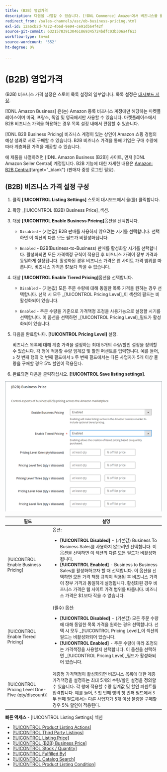```yaml
---
title: (B2B) 영업가격
description: 다음을 나열할 수 있습니다. [!DNL Commerce] Amazon에서 비즈니스를 활성화하여 Amazon 비즈니스(B2B) 사이트에 제품을 저장합니다 [!DNL Seller Central] 계정입니다.
redirect_from: /sales-channels/asc/ob-business-pricing.html
exl-id: 12a6cb2d-7a22-4b6d-9e94-ce91d564f42f
source-git-commit: 632157839130461869345724bdfc03b306a4f613
workflow-type: tm+mt
source-wordcount: '552'
ht-degree: 0%

---
```


# (B2B) 영업가격

(B2B) 비즈니스 가격 설정은 스토어 목록 설정의 일부입니다. 목록 설정은 [대시보드 저장](./amazon-store-dashboard.md).

[!DNL Amazon Business] 은(는) Amazon 등록 비즈니스 계정에만 해당하는 마켓플레이스이며 미국, 프랑스, 독일 및 영국에서만 사용할 수 있습니다. 마켓플레이스에서 B2B 비즈니스 가격을 허용하는 경우 목록 설정 내에서 편집할 수 있습니다.

[!DNL B2B Business Pricing] 비즈니스 계정이 있는 상인이 Amazon 쇼핑 경험의 예상 성과로 서로 구매할 수 있습니다. B2B 비즈니스 가격을 통해 기업은 구매 수량에 따라 계층화된 가격을 제공할 수 있습니다.

에 제품을 나열하려면 [!DNL Amazon Business (B2B)] 사이트, 먼저 [!DNL Amazon Seller Central] 계정입니다. B2B 기능에 대한 자세한 내용은 [Amazon: B2B Central](https://sellercentral.amazon.com/gp/help/G202161480/){target="_blank"} (판매자 중앙 로그인 필요).

## (B2B) 비즈니스 가격 설정 구성

1. 클릭 **[!UICONTROL Listing Settings]** 스토어 대시보드에서 을(를) 클릭합니다.

1. 확장 _[!UICONTROL (B2B) Business Price]_섹션.

1. 대상 **[!UICONTROL Enable Business Pricing]**&#x200B;옵션을 선택합니다.

   - `Disabled` - (기본값) B2B 판매를 사용하지 않으려는 시기를 선택합니다. 선택하면 이 섹션의 다른 모든 필드가 비활성화됩니다.

   - `Enabled` - B2B(Business-to-Business) 판매를 활성화할 시기를 선택합니다. 활성화되면 모든 가격책정 규칙이 적용된 후 비즈니스 가격이 장부 가격과 동일하게 설정됩니다. 활성화된 경우 비즈니스 가격은 웹 사이트 가격 범위를 따릅니다. 비즈니스 가격은 $1보다 작을 수 없습니다.

1. 대상 **[!UICONTROL Enable Tiered Pricing]**&#x200B;옵션을 선택합니다.

   - `Disabled` - (기본값) 모든 주문 수량에 대해 동일한 목록 가격을 원하는 경우 선택합니다. 선택 시 모두 _[!UICONTROL Pricing Level]_이 섹션의 필드는 비활성화되어 있습니다.

   - `Enabled` - 주문 수량을 기준으로 가격책정 조정을 사용가능으로 설정할 시기를 선택합니다. 이 옵션을 선택하면 _[!UICONTROL Pricing Level]_필드가 활성화되어 있습니다.

1. 다음을 완료합니다. **[!UICONTROL Pricing Level]** 설정.

   비즈니스 목록에 대해 계층 가격을 설정하는 최대 5개의 수량/할인 설정을 정의할 수 있습니다. 각 행에 적용할 수량 임계값 및 할인 퍼센트를 입력합니다. 예를 들어, `5` 첫 번째 행의 첫 번째 필드에서 `5` 두 번째 필드에서는 다른 사업자가 5개 이상 물량을 구매할 경우 5% 할인이 적용된다.

1. 완료되면 다음을 클릭하십시오. **[!UICONTROL Save listing settings]**.

![Amazon Business Pricing(B2B)](assets/amazon-business-pricing.png)

| 필드 | 설명 |
|--- |--- |
| [!UICONTROL Enable Business Pricing] | 옵션: <ul><li>**[!UICONTROL Disabled]** - (기본값) Business To Business Sales를 사용하지 않으려면 선택합니다. 이 옵션을 선택하면 이 섹션의 다른 모든 필드가 비활성화됩니다.</li><li>**[!UICONTROL Enabled]** - Business to Business Sales를 활성화하고자 할 때 선택합니다. 이 옵션을 선택하면 모든 가격 책정 규칙이 적용된 후 비즈니스 가격이 장부 가격과 동일하게 설정됩니다. 활성화된 경우 비즈니스 가격은 웹 사이트 가격 범위를 따릅니다. 비즈니스 가격은 $1보다 작을 수 없습니다.</li></ul> |
| [!UICONTROL Enable Tiered Pricing] | (필수) 옵션: <ul><li>**[!UICONTROL Disabled]** - (기본값) 모든 주문 수량에 대해 동일한 목록 가격을 원하는 경우 선택합니다. 선택 시 모두 _[!UICONTROL Pricing Level]_이 섹션의 필드는 비활성화되어 있습니다.</li><li>**[!UICONTROL Enabled]** - 주문 수량에 따라 조정되는 가격책정을 사용할지 선택합니다. 이 옵션을 선택하면 _[!UICONTROL Pricing Level]_필드가 활성화되어 있습니다.</li></ul> |
| [!UICONTROL Pricing Level One-Five (qty/discount)] | 계층형 가격책정이 활성화되면 비즈니스 목록에 대한 계층 가격책정을 설정하는 최대 5개의 수량/할인 설정을 정의할 수 있습니다. 각 행에 적용할 수량 임계값 및 할인 퍼센트를 입력합니다. 예를 들어, `5` 첫 번째 행의 첫 번째 필드에서 `5` 두 번째 필드에서는 다른 사업자가 5개 이상 물량을 구매할 경우 5% 할인이 적용된다. |

**빠른 액세스** - [!UICONTROL Listing Settings] 섹션

- [[!UICONTROL Product Listing Actions]](./product-listing-actions.md)
- [[!UICONTROL Third Party Listings]](./third-party-listing-settings.md)
- [[!UICONTROL Listing Price]](./listing-price.md)
- [[!UICONTROL (B2B) Business Price]](./business-pricing.md)
- [[!UICONTROL Stock / Quantity]](./stock-quantity.md)
- [[!UICONTROL Fulfilled By]](./fulfilled-by.md)
- [[!UICONTROL Catalog Search]](./catalog-search.md)
- [[!UICONTROL Product Listing Condition]](./product-listing-condition.md)
